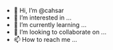 - 👋 Hi, I’m @cahsar
- 👀 I’m interested in ...
- 🌱 I’m currently learning ...
- 💞️ I’m looking to collaborate on ...
- 📫 How to reach me ...

<!---
cahsar/cahsar is a ✨ special ✨ repository because its `README.md` (this file) appears on your GitHub profile.
You can click the Preview link to take a look at your changes.
--->
